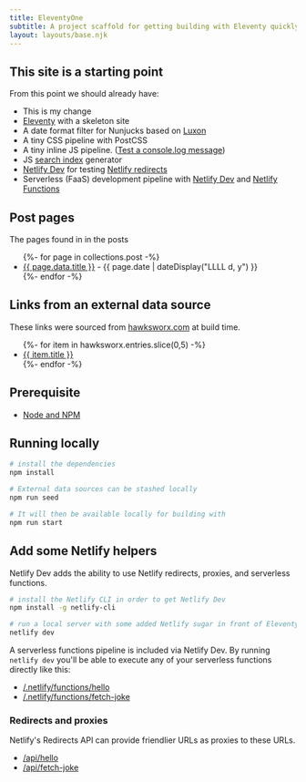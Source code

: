 ```yaml
---
title: EleventyOne
subtitle: A project scaffold for getting building with Eleventy quickly.<br /> Made by <a href="https://twitter.com/philhawksworth">Phil</a> for <a href="https://twitter.com/philhawksworth">Phil</a>, but perhaps you might also find it useful.
layout: layouts/base.njk
---
```



## This site is a starting point

From this point we should already have:
- This is my change
- [Eleventy](https://11ty.io) with a skeleton site
- A date format filter for Nunjucks based on [Luxon](https://moment.github.io/luxon)
- A tiny CSS pipeline with PostCSS
- A tiny inline JS pipeline. (<a href="#" class="btn-log">Test a console.log message</a>)
- JS [search index](/search.json) generator
- [Netlify Dev](https://www.netlify.com/products/dev) for testing [Netlify redirects](https://netlify.com/docs/redirects/)
- Serverless (FaaS) development pipeline with [Netlify Dev](https://www.netlify.com/products/dev) and [Netlify Functions](https://www.netlify.com/products/functions)



## Post pages

The pages found in in the posts

<ul class="listing">
{%- for page in collections.post -%}
  <li>
    <a href="{{ page.url }}">{{ page.data.title }}</a> -
    <time datetime="{{ page.date }}">{{ page.date | dateDisplay("LLLL d, y") }}</time>
  </li>
{%- endfor -%}
</ul>

## Links from an external data source

These links were sourced from [hawksworx.com](https://www.hawksworx.com/feed.json) at build time.

<ul class="listing">
{%- for item in hawksworx.entries.slice(0,5) -%}
  <li>
    <a href="{{ item.link }}">{{ item.title }}</a>
  </li>
{%- endfor -%}
</ul>


## Prerequisite

- [Node and NPM](https://nodejs.org/)

## Running locally

```bash
# install the dependencies
npm install

# External data sources can be stashed locally
npm run seed

# It will then be available locally for building with
npm run start
```

## Add some Netlify helpers
Netlify Dev adds the ability to use Netlify redirects, proxies, and serverless functions.

```bash
# install the Netlify CLI in order to get Netlify Dev
npm install -g netlify-cli

# run a local server with some added Netlify sugar in front of Eleventy
netlify dev
```

A serverless functions pipeline is included via Netlify Dev. By running `netlify dev` you'll be able to execute any of your serverless functions directly like this:

- [/.netlify/functions/hello](/.netlify/functions/hello)
- [/.netlify/functions/fetch-joke](/.netlify/functions/fetch-joke)

### Redirects and proxies

Netlify's Redirects API can provide friendlier URLs as proxies to these URLs.

- [/api/hello](/api/hello)
- [/api/fetch-joke](/api/fetch-joke)




